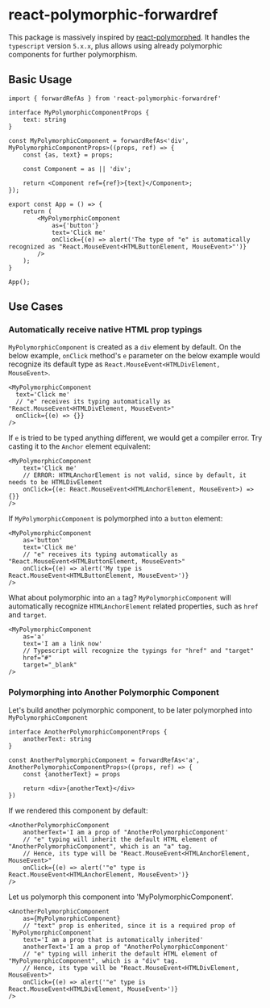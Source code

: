 # react-polymorphic-forwardref

This package is massively inspired by [react-polymorphed](https://github.com/nasheomirro/react-polymorphed). It handles the `typescript` version `5.x.x`, plus allows using already polymorphic
components for further polymorphism.

## Basic Usage

```tsx
import { forwardRefAs } from 'react-polymorphic-forwardref'

interface MyPolymorphicComponentProps {
    text: string
}

const MyPolymorphicComponent = forwardRefAs<'div', MyPolymorphicComponentProps>((props, ref) => {
    const {as, text} = props;

    const Component = as || 'div';

    return <Component ref={ref}>{text}</Component>;
});

export const App = () => {
    return (
        <MyPolymorphicComponent
            as={'button'}
            text='Click me'
            onClick={(e) => alert('The type of "e" is automatically recognized as "React.MouseEvent<HTMLButtonElement, MouseEvent>"')}
        />
    );
}

App();
```

## Use Cases

### Automatically receive native HTML prop typings

`MyPolymorphicComponent` is created as a `div` element by default. On the below example, `onClick` method's `e` parameter on the below example would recognize its default type as
`React.MouseEvent<HTMLDivElement, MouseEvent>`.

```tsx
<MyPolymorphicComponent
  text='Click me'
  // "e" receives its typing automatically as "React.MouseEvent<HTMLDivElement, MouseEvent>"
  onClick={(e) => {}}
/>
```

If `e` is tried to be typed anything different, we would get a compiler error. Try casting it to the `Anchor` element equivalent:

```tsx
<MyPolymorphicComponent
    text='Click me'
    // ERROR: HTMLAnchorElement is not valid, since by default, it needs to be HTMLDivElement
    onClick={(e: React.MouseEvent<HTMLAnchorElement, MouseEvent>) => {}}
/>
```

If `MyPolymorphicComponent` is polymorphed into a `button` element:

```tsx
<MyPolymorphicComponent
    as='button'
    text='Click me'
    // "e" receives its typing automatically as "React.MouseEvent<HTMLButtonElement, MouseEvent>"
    onClick={(e) => alert('My type is React.MouseEvent<HTMLButtonElement, MouseEvent>')}
/>
```

What about polymorphic into an `a` tag? `MyPolymorphicComponent` will automatically recognize `HTMLAnchorElement` related properties, such as `href` and `target`.

```tsx
<MyPolymorphicComponent
    as='a'
    text='I am a link now'
    // Typescript will recognize the typings for "href" and "target"
    href="#"
    target="_blank"
/>
```

### Polymorphing into Another Polymorphic Component

Let's build another polymorphic component, to be later polymorphed into `MyPolymorphicComponent`

```tsx
interface AnotherPolymorphicComponentProps {
    anotherText: string
}

const AnotherPolymorphicComponent = forwardRefAs<'a', AnotherPolymorphicComponentProps>((props, ref) => {
    const {anotherText} = props

    return <div>{anotherText}</div>
})
```

If we rendered this component by default:

```tsx
<AnotherPolymorphicComponent
    anotherText='I am a prop of "AnotherPolymorphicComponent'
    // "e" typing will inherit the default HTML element of "AnotherPolymorphicComponent", which is an "a" tag.
    // Hence, its type will be "React.MouseEvent<HTMLAnchorElement, MouseEvent>"
    onClick={(e) => alert('"e" type is React.MouseEvent<HTMLAnchorElement, MouseEvent>')}
/>
```

Let us polymorph this component into 'MyPolymorphicComponent'.

```tsx
<AnotherPolymorphicComponent
    as={MyPolymorphicComponent}
    // "text" prop is enherited, since it is a required prop of `MyPolymorphicComponent`
    text='I am a prop that is automatically inherited'
    anotherText='I am a prop of "AnotherPolymorphicComponent'
    // "e" typing will inherit the default HTML element of "MyPolymorphicComponent", which is a "div" tag.
    // Hence, its type will be "React.MouseEvent<HTMLDivElement, MouseEvent>"
    onClick={(e) => alert('"e" type is React.MouseEvent<HTMLDivElement, MouseEvent>')}
/>
```
